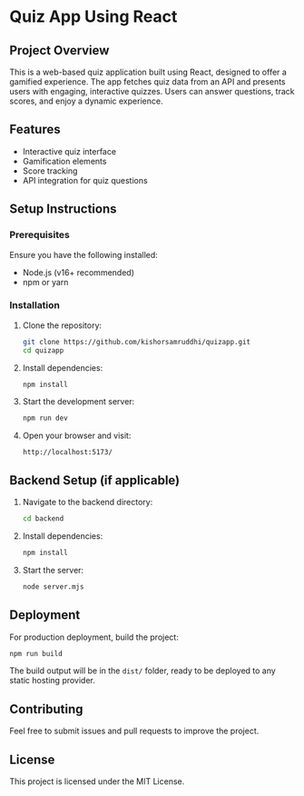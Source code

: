 # Quiz App Using React

## Project Overview
This is a web-based quiz application built using React, designed to offer a gamified experience. The app fetches quiz data from an API and presents users with engaging, interactive quizzes. Users can answer questions, track scores, and enjoy a dynamic experience.

## Features
- Interactive quiz interface
- Gamification elements
- Score tracking
- API integration for quiz questions

## Setup Instructions

### Prerequisites
Ensure you have the following installed:
- Node.js (v16+ recommended)
- npm or yarn

### Installation
1. Clone the repository:
   ```sh
   git clone https://github.com/kishorsamruddhi/quizapp.git
   cd quizapp
   ```
2. Install dependencies:
   ```sh
   npm install
   ```
3. Start the development server:
   ```sh
   npm run dev
   ```
4. Open your browser and visit:
   ```
   http://localhost:5173/
   ```

## Backend Setup (if applicable)
1. Navigate to the backend directory:
   ```sh
   cd backend
   ```
2. Install dependencies:
   ```sh
   npm install
   ```
3. Start the server:
   ```sh
   node server.mjs
   ```

## Deployment
For production deployment, build the project:
```sh
npm run build
```
The build output will be in the `dist/` folder, ready to be deployed to any static hosting provider.

## Contributing
Feel free to submit issues and pull requests to improve the project.

## License
This project is licensed under the MIT License.

